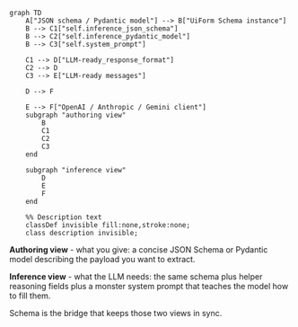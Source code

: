 ```mermaid
graph TD
    A["JSON schema / Pydantic model"] --> B["UiForm Schema instance"]
    B --> C1["self.inference_json_schema"]
    B --> C2["self.inference_pydantic_model"]
    B --> C3["self.system_prompt"]
    
    C1 --> D["LLM-ready_response_format"]
    C2 --> D
    C3 --> E["LLM-ready messages"]
    
    D --> F
    
    E --> F["OpenAI / Anthropic / Gemini client"]
    subgraph "authoring view"
        B
        C1
        C2
        C3
    end
    
    subgraph "inference view"
        D
        E
        F
    end
    
    %% Description text
    classDef invisible fill:none,stroke:none;
    class description invisible;
```

**Authoring view** - what you give: a concise JSON Schema or Pydantic model describing the payload you want to extract.

**Inference view** - what the LLM needs: the same schema plus helper reasoning fields plus a monster system prompt that teaches the model how to fill them.

Schema is the bridge that keeps those two views in sync.
